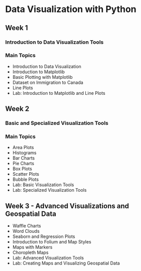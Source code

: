 # Data Visualization with Python
## Week 1
### Introduction to Data Visualization Tools
### Main Topics
* Introduction to Data Visualization
* Introduction to Matplotlib
* Basic Plotting with Matplotlib
* Dataset on Immigration to Canada
* Line Plots
* Lab: Introduction to Matplotlib and Line Plots
## Week 2
### Basic and Specialized Visualization Tools
### Main Topics
* Area Plots
* Histograms
* Bar Charts
* Pie Charts
* Box Plots
* Scatter Plots
* Bubble Plots
* Lab: Basic Visualization Tools
* Lab: Specialized Visualization Tools
## Week 3 - Advanced Visualizations and Geospatial Data
* Waffle Charts
* Word Clouds
* Seaborn and Regression Plots
* Introduction to Folium and Map Styles
* Maps with Markers
* Choropleth Maps
* Lab: Advanced Visualization Tools
* Lab: Creating Maps and Visualizing Geospatial Data

